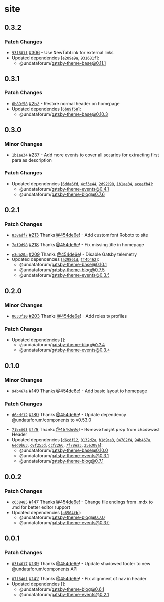 # site

## 0.3.2

### Patch Changes

- [`931681f`](https://github.com/UNDataForum/gatsby-themes/commit/931681f5815a1ab402c3cb5fd1fb2b909f56f760)
  [#306](https://github.com/UNDataForum/gatsby-themes/pull/306) - Use NewTabLink
  for external links
- Updated dependencies
  [[`e209e9a`](https://github.com/UNDataForum/gatsby-themes/commit/e209e9a512268939834b9df324f5fe578d802a57),
  [`931681f`](https://github.com/UNDataForum/gatsby-themes/commit/931681f5815a1ab402c3cb5fd1fb2b909f56f760)]:
  - @undataforum/gatsby-theme-base@0.11.1

## 0.3.1

### Patch Changes

- [`6b89f58`](https://github.com/UNDataForum/gatsby-themes/commit/6b89f58a210fd3329a832673b3b21aa30dab22ba)
  [#257](https://github.com/UNDataForum/gatsby-themes/pull/257) - Restore normal
  header on homepage
- Updated dependencies
  [[`6b89f58`](https://github.com/UNDataForum/gatsby-themes/commit/6b89f58a210fd3329a832673b3b21aa30dab22ba)]:
  - @undataforum/gatsby-theme-base@0.10.3

## 0.3.0

### Minor Changes

- [`1b1ae34`](https://github.com/UNDataForum/gatsby-themes/commit/1b1ae34a59575f70df2ac3c88704b89bc7302ba9)
  [#237](https://github.com/UNDataForum/gatsby-themes/pull/237) - Add more
  events to cover all scearios for extracting first para as description

### Patch Changes

- Updated dependencies
  [[`6dda6fd`](https://github.com/UNDataForum/gatsby-themes/commit/6dda6fdb6bfc515ba0acfd18026a515cd3412166),
  [`4cf3e44`](https://github.com/UNDataForum/gatsby-themes/commit/4cf3e440ca1726ae5c02ee4a2ff650f9d8dcfca5),
  [`2d92998`](https://github.com/UNDataForum/gatsby-themes/commit/2d92998044b182854ef562894a219fb9f8e6a60a),
  [`1b1ae34`](https://github.com/UNDataForum/gatsby-themes/commit/1b1ae34a59575f70df2ac3c88704b89bc7302ba9),
  [`aceefb4`](https://github.com/UNDataForum/gatsby-themes/commit/aceefb4cdb9be865d4db95a37463e900cbb2db69)]:
  - @undataforum/gatsby-theme-events@0.4.1
  - @undataforum/gatsby-theme-blog@0.7.6

## 0.2.1

### Patch Changes

- [`838adf7`](https://github.com/UNDataForum/gatsby-themes/commit/838adf73f0da99f10425ddd78b6dbe1a96bbba43)
  [#213](https://github.com/UNDataForum/gatsby-themes/pull/213) Thanks
  [@454de6e](https://github.com/454de6e)! - Add custom font Roboto to site

* [`7af9d98`](https://github.com/UNDataForum/gatsby-themes/commit/7af9d98391a9d8c5fb4386f1784b33cd34f98230)
  [#218](https://github.com/UNDataForum/gatsby-themes/pull/218) Thanks
  [@454de6e](https://github.com/454de6e)! - Fix missing title in homepage

- [`e3db20a`](https://github.com/UNDataForum/gatsby-themes/commit/e3db20acc695a11aa523c66b9b77d035001202f5)
  [#209](https://github.com/UNDataForum/gatsby-themes/pull/209) Thanks
  [@454de6e](https://github.com/454de6e)! - Disable Gatsby telemetry
- Updated dependencies
  [[`a29861d`](https://github.com/UNDataForum/gatsby-themes/commit/a29861d7325fee0bdc93628d5c2d106b78e4667f),
  [`ff4b462`](https://github.com/UNDataForum/gatsby-themes/commit/ff4b46269d2931f234707b827bd2368729c8eaf8)]:
  - @undataforum/gatsby-theme-base@0.10.1
  - @undataforum/gatsby-theme-blog@0.7.5
  - @undataforum/gatsby-theme-events@0.3.5

## 0.2.0

### Minor Changes

- [`0633f10`](https://github.com/UNDataForum/gatsby-themes/commit/0633f1067971fed18a5bc617d52cafeeb089b31d)
  [#203](https://github.com/UNDataForum/gatsby-themes/pull/203) Thanks
  [@454de6e](https://github.com/454de6e)! - Add roles to profiles

### Patch Changes

- Updated dependencies []:
  - @undataforum/gatsby-theme-blog@0.7.4
  - @undataforum/gatsby-theme-events@0.3.4

## 0.1.0

### Minor Changes

- [`94b467a`](https://github.com/UNDataForum/gatsby-themes/commit/94b467a2ae6da9d828133b0bd0f9b16e84140642)
  [#149](https://github.com/UNDataForum/gatsby-themes/pull/149) Thanks
  [@454de6e](https://github.com/454de6e)! - Add basic layout to homepage

### Patch Changes

- [`d6cdf12`](https://github.com/UNDataForum/gatsby-themes/commit/d6cdf12ef789b0f32678b8213296da06de038930)
  [#180](https://github.com/UNDataForum/gatsby-themes/pull/180) Thanks
  [@454de6e](https://github.com/454de6e)! - Update dependency
  @undataforum/components to v0.53.0

* [`71bc803`](https://github.com/UNDataForum/gatsby-themes/commit/71bc80346b0a620523f4deec68681c75739574f0)
  [#178](https://github.com/UNDataForum/gatsby-themes/pull/178) Thanks
  [@454de6e](https://github.com/454de6e)! - Remove height prop from shadowed
  Header
* Updated dependencies
  [[`d6cdf12`](https://github.com/UNDataForum/gatsby-themes/commit/d6cdf12ef789b0f32678b8213296da06de038930),
  [`0132d2a`](https://github.com/UNDataForum/gatsby-themes/commit/0132d2a0ea72ab526b466a472f34bf61da851950),
  [`b1d9da3`](https://github.com/UNDataForum/gatsby-themes/commit/b1d9da3f1ed6e12bc6b5194dd353c1231c8e6774),
  [`04782f4`](https://github.com/UNDataForum/gatsby-themes/commit/04782f4e108d7dcfcaa60983adf07604957a5217),
  [`94b467a`](https://github.com/UNDataForum/gatsby-themes/commit/94b467a2ae6da9d828133b0bd0f9b16e84140642),
  [`6ed0b63`](https://github.com/UNDataForum/gatsby-themes/commit/6ed0b6380ddd72ebeb8607ed2419e4db937e119f),
  [`c8f253d`](https://github.com/UNDataForum/gatsby-themes/commit/c8f253d675d79c9959e2d87b83ad835e20c41ad5),
  [`dcf2266`](https://github.com/UNDataForum/gatsby-themes/commit/dcf22668731ed6c55f373c4f814cd83ed62e8d64),
  [`7f78ea3`](https://github.com/UNDataForum/gatsby-themes/commit/7f78ea3a414fa4bfacdf0410c46cb5e7336699fe),
  [`25e308a`](https://github.com/UNDataForum/gatsby-themes/commit/25e308a100d491c5c18efa74b775dd4aa5736553)]:
  - @undataforum/gatsby-theme-base@0.10.0
  - @undataforum/gatsby-theme-events@0.3.1
  - @undataforum/gatsby-theme-blog@0.7.1

## 0.0.2

### Patch Changes

- [`c638485`](https://github.com/UNDataForum/gatsby-themes/commit/c638485f82737523bd274167fc2c567685ce731f)
  [#147](https://github.com/UNDataForum/gatsby-themes/pull/147) Thanks
  [@454de6e](https://github.com/454de6e)! - Change file endings from .mdx to .md
  for better editor support
- Updated dependencies
  [[`a6504fb`](https://github.com/UNDataForum/gatsby-themes/commit/a6504fb1bc608bdb98e9d4c5cce1e58a53fedfc4)]:
  - @undataforum/gatsby-theme-blog@0.7.0
  - @undataforum/gatsby-theme-events@0.3.0

## 0.0.1

### Patch Changes

- [`03f4617`](https://github.com/UNDataForum/gatsby-themes/commit/03f46179910e83e90b70e7f5bb1e15e9a2a170ac)
  [#139](https://github.com/UNDataForum/gatsby-themes/pull/139) Thanks
  [@454de6e](https://github.com/454de6e)! - Update shadowed footer to new
  @undataforum/components API

* [`07164d1`](https://github.com/UNDataForum/gatsby-themes/commit/07164d1d8aa81a15615a26136fefd7163fe44d01)
  [#142](https://github.com/UNDataForum/gatsby-themes/pull/142) Thanks
  [@454de6e](https://github.com/454de6e)! - Fix alignment of nav in header
* Updated dependencies []:
  - @undataforum/gatsby-theme-blog@0.6.1
  - @undataforum/gatsby-theme-events@0.2.1
